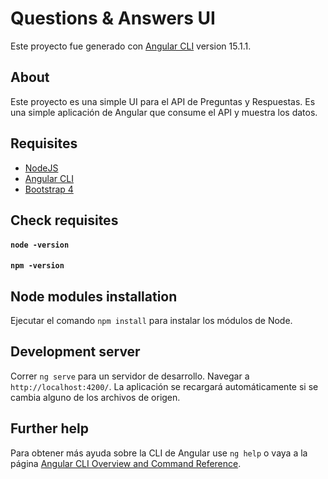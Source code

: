 # Questions & Answers UI

Este proyecto fue generado con [Angular CLI](https://github.com/angular/angular-cli) version 15.1.1.

## About

Este proyecto es una simple UI para el API de Preguntas y Respuestas. Es una simple aplicación de Angular que consume el API y muestra los datos.

## Requisites
* [NodeJS](https://nodejs.org/es/)
* [Angular CLI](https://cli.angular.io/)
* [Bootstrap 4](https://getbootstrap.com/docs/4.0/getting-started/introduction/)

## Check requisites
#### `node -version`
#### `npm -version`

## Node modules installation
Ejecutar el comando `npm install` para instalar los módulos de Node.

## Development server

Correr `ng serve` para un servidor de desarrollo. Navegar a `http://localhost:4200/`. La aplicación se recargará automáticamente si se cambia alguno de los archivos de origen.

## Further help

Para obtener más ayuda sobre la CLI de Angular use `ng help` o vaya a la página [Angular CLI Overview and Command Reference](https://angular.io/cli).


